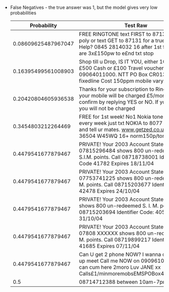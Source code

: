 * False Negatives - the true answer was 1, but the model gives very low probabilities

  | Probability | Test Raw |
  |-|-|
  |     0.08609625487967047      | FREE RINGTONE text FIRST to 87131 for a poly or text GET to 87131 for a true tone! Help? 0845 2814032 16 after 1st free, tones are 3x£150pw to e£nd txt stop|
  |     0.16395499561008903      | Shop till u Drop, IS IT YOU, either 10K, 5K, £500 Cash or £100 Travel voucher, Call now, 09064011000. NTT PO Box CR01327BT fixedline Cost 150ppm mobile vary|
  |     0.20420804605936538      | Thanks for your subscription to Ringtone UK your mobile will be charged £5/month Please confirm by replying YES or NO. If you reply NO you will not be charged|
  |      0.3454803212264469      | FREE for 1st week! No1 Nokia tone 4 ur mobile every week just txt NOKIA to 8077 Get txting and tell ur mates. www.getzed.co.uk POBox 36504 W45WQ 16+ norm150p/tone|
  |      0.4479541677879467      | PRIVATE! Your 2003 Account Statement for 07815296484 shows 800 un-redeemed S.I.M. points. Call 08718738001 Identifier Code 41782 Expires 18/11/04|
  |      0.4479541677879467      | PRIVATE! Your 2003 Account Statement for 07753741225 shows 800 un-redeemed S. I. M. points. Call 08715203677 Identifier Code: 42478 Expires 24/10/04|
  |      0.4479541677879467      | PRIVATE! Your 2003 Account Statement for shows 800 un-redeemed S. I. M. points. Call 08715203694 Identifier Code: 40533 Expires 31/10/04|
  |      0.4479541677879467      | PRIVATE! Your 2003 Account Statement for 07808 XXXXXX shows 800 un-redeemed S. I. M. points. Call 08719899217 Identifier Code: 41685 Expires 07/11/04|
  |      0.4479541677879467      | Can U get 2 phone NOW? I wanna chat 2 set up meet Call me NOW on 09096102316 U can cum here 2moro Luv JANE xx Calls£1/minmoremobsEMSPOBox45PO139WA|
  |             0.5              | 08714712388 between 10am-7pm Cost 10p|